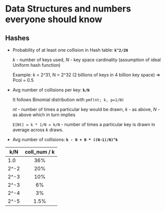 # Data Structures and numbers everyone should know
## Hashes
* Probability of at least one collision in Hash table: **`k^2/2N`**

  *k* - number of keys used, *N* - key space cardinality (assumption of ideal Uniform hash function)
  
  Example: k = 2^31, N = 2^32 (2 billions of keys in 4 billion key space) => Pcol = 0.5

* Avg number of collisions per key: **`k/N`**

  It follows Binomial distribution with `pmf(nt; k, p=1/N)` 
  
  *nt* - number of times a particular key would be drawn, *k* - as above, *N* - as above
  which in turn implies 
  
  `E[Nt] = k * 1/N = k/N`  - number of times a particular key is drawn in average across *k* draws.

* Avg number of collisions: **`k - N + N * ((N-1)/N)^k`**

 | k/N            | coll_num / k  |
 | -------------- |:-------------:|
 | 1.0            | 36%  |
 | 2^-2           | 20% |
 | 2^-3           | 10% |
 | 2^-3           | 6%  |
 | 2^-4           | 3%  |
 | 2^-5           | 1.5% |
